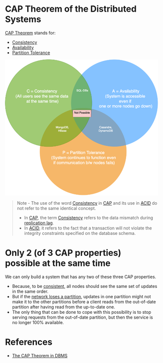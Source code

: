 # CAP Theorem of the Distributed Systems

[CAP Theorem](https://www.geeksforgeeks.org/the-cap-theorem-in-dbms/) stands for:
- [Consistency](../4_Consistency&Replication/Readme.md)
- [Availability](../../7a_HighAvailability/HighAvailability.md)
- [Partition Tolerance](NetworkPartition.md)

![img.png](assets/CAP_Theorem.drawio.png)

> Note - The use of the word [Consistency](../4_Consistency&Replication/Readme.md) in [CAP]() and its use in [ACID](../1_ACIDTransactions/Readme.md) do not refer to the same identical concept.
> - In [CAP](), the term [Consistency](../4_Consistency&Replication/Readme.md) refers to the data mismatch during [replication lag](../4_Consistency&Replication/ReplicationLag.md).
> - In [ACID](../1_ACIDTransactions/Readme.md), it refers to the fact that a transaction will not violate the integrity constraints specified on the database schema.

# Only 2 (of 3 CAP properties) possible at the same time
We can only build a system that has any two of these three CAP properties.
- Because, to be [consistent](../4_Consistency&Replication/Readme.md), all nodes should see the same set of updates in the same order.
- But if the [network loses a partition](NetworkPartition.md), updates in one partition might not make it to the other partitions before a client reads from the out-of-date partition after having read from the up-to-date one.
- The only thing that can be done to cope with this possibility is to stop serving requests from the out-of-date partition, but then the service is no longer 100% available.

# References
- [The CAP Theorem in DBMS](https://www.geeksforgeeks.org/the-cap-theorem-in-dbms/)